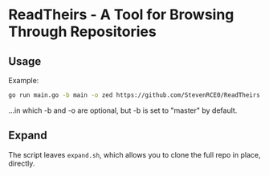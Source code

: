 # ReadTheirs - A Tool for Browsing Through Repositories

## Usage

Example:

```bash
go run main.go -b main -o zed https://github.com/StevenRCE0/ReadTheirs
```

...in which -b and -o are optional, but -b is
set to "master" by default.

## Expand

The script leaves `expand.sh`, which allows you to clone the full repo in place, directly.
